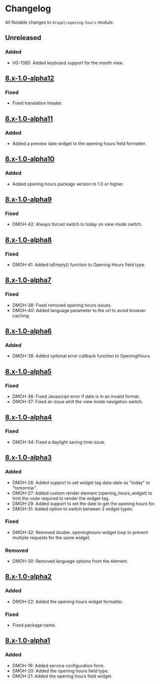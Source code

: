 # Changelog

All Notable changes to `drupal/opening-hours` module.

## Unreleased

### Added

* VG-1385: Added keyboard support for the month view.

## [8.x-1.0-alpha12]

### Fixed

* Fixed translation header.

## [8.x-1.0-alpha11]

### Added

* Added a preview date widget to the opening hours field formatter.

## [8.x-1.0-alpha10]

### Added

* Added opening hours package version to 1.0 or higher.

## [8.x-1.0-alpha9]

### Fixed

* DMOH-42: Always forced switch to today on view mode switch.

## [8.x-1.0-alpha8]

### Fixed

* DMOH-41: Added isEmpty() function to Opening Hours field type.

## [8.x-1.0-alpha7]

### Fixed

* DMOH-38: Fixed removed opening hours issues.
* DMOH-40: Added language parameter to the url to avoid browser caching.

## [8.x-1.0-alpha6]

### Added
* DMOH-38: Added optional error callback function to OpeningHours. 

## [8.x-1.0-alpha5]

### Fixed

* DMOH-36: Fixed Javascript error if date is in an invalid format.
* DMOH-37: Fixed an issue whit the view mode navigation switch.

## [8.x-1.0-alpha4]

### Fixed

* DMOH-34: Fixed a daylight saving time issue.

## [8.x-1.0-alpha3]

### Added

* DMOH-26: Added support to set widget tag data-date as "today" or "tomorrow".
* DMOH-27: Added custom render element (opening_hours_widget) to limit the code
  required to render the widget tag.
* DMOH-29: Added support to set the date to get the opening hours for.
* DMOH-31: Added option to switch between 2 widget types.
  
### Fixed

* DMOH-32: Removed double .openinghours-widget loop to prevent multiple requests
for the same widget.

### Removed

* DMOH-30: Removed language options from the element.

## [8.x-1.0-alpha2]

### Added

* DMOH-22: Added the opening hours widget formatter.

### Fixed

* Fixed package name.

## [8.x-1.0-alpha1]

### Added

* DMOH-19: Added service configuration form.
* DMOH-20: Added the opening hours field type.
* DMOH-21: Added the opening hours field widget.

[8.x-1.0-alpha12]: https://github.com/StadGent/drupal_module_opening-hours/compare/8.x-1.0-alpha11...8.x-1.0-alpha12
[8.x-1.0-alpha11]: https://github.com/StadGent/drupal_module_opening-hours/compare/8.x-1.0-alpha10...8.x-1.0-alpha11
[8.x-1.0-alpha10]: https://github.com/StadGent/drupal_module_opening-hours/compare/8.x-1.0-alpha9...8.x-1.0-alpha10
[8.x-1.0-alpha9]: https://github.com/StadGent/drupal_module_opening-hours/compare/8.x-1.0-alpha8...8.x-1.0-alpha9
[8.x-1.0-alpha8]: https://github.com/StadGent/drupal_module_opening-hours/compare/8.x-1.0-alpha7...8.x-1.0-alpha8
[8.x-1.0-alpha7]: https://github.com/StadGent/drupal_module_opening-hours/compare/8.x-1.0-alpha6...8.x-1.0-alpha7
[8.x-1.0-alpha6]: https://github.com/StadGent/drupal_module_opening-hours/compare/8.x-1.0-alpha5...8.x-1.0-alpha6
[8.x-1.0-alpha5]: https://github.com/StadGent/drupal_module_opening-hours/compare/8.x-1.0-alpha4...8.x-1.0-alpha5
[8.x-1.0-alpha4]: https://github.com/StadGent/drupal_module_opening-hours/compare/8.x-1.0-alpha3...8.x-1.0-alpha4
[8.x-1.0-alpha3]: https://github.com/StadGent/drupal_module_opening-hours/compare/8.x-1.0-alpha2...8.x-1.0-alpha3
[8.x-1.0-alpha2]: https://github.com/StadGent/drupal_module_opening-hours/compare/8.x-1.0-alpha1...8.x-1.0-alpha2
[8.x-1.0-alpha1]: https://github.com/StadGent/drupal_module_opening-hours/releases/tag/8.x-1.0-alpha1
[Unreleased]: https://github.com/StadGent/drupal_module_opening-hours/compare/master...develop
